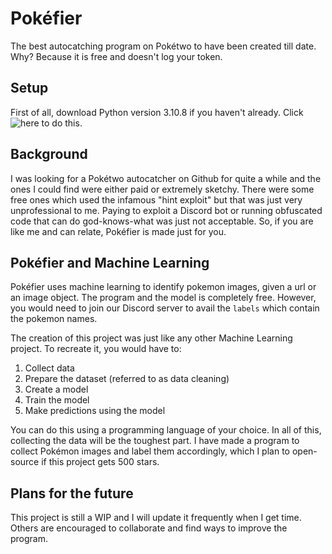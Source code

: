 # Pokéfier
The best autocatching program on Pokétwo to have been created till date. Why? Because it is free and doesn't log your token.

## Setup 
First of all, download Python version 3.10.8 if you haven't already. Click ![here](https://www.python.org/downloads/release/python-3108/) to do this.

## Background
I was looking for a Pokétwo autocatcher on Github for quite a while and the ones I could find were either paid or extremely sketchy. There were some free ones which used the infamous "hint exploit" but that was just very unprofessional to me. Paying to exploit a Discord bot or running obfuscated code that can do god-knows-what was just not acceptable. So, if you are like me and can relate, Pokéfier is made just for you.

## Pokéfier and Machine Learning
Pokéfier uses machine learning to identify pokemon images, given a url or an image object. The program and the model is completely free. However, you would need to join our Discord server to avail the `labels` which contain the pokemon names.

The creation of this project was just like any other Machine Learning project. To recreate it, you would have to:
1. Collect data
2. Prepare the dataset (referred to as data cleaning)
3. Create a model 
4. Train the model
5. Make predictions using the model

You can do this using a programming language of your choice. In all of this, collecting the data will be the toughest part. I have made a program to collect Pokémon images and label them accordingly, which I plan to open-source if this project gets 500 stars.

## Plans for the future
This project is still a WIP and I will update it frequently when I get time. Others are encouraged to collaborate and find ways to improve the program.

